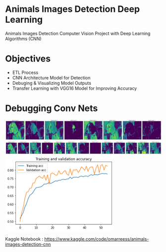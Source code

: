 # Animals Images Detection Deep Learning
Animals Images Detection Computer Vision Project with Deep Learning Algorithms (CNN)

# Objectives 
 * ETL Process  
 * CNN Architecture Model for Detection
 * Debuging & Visualizing Model Outputs
 * Transfer Learning with VGG16 Model for Improving Accuracy

# Debugging Conv Nets
<img src="https://github.com/omarreess/Animals-Images-Detection-Deep-Learning/blob/main/conv_debug_output.png"  width="1200"/>
<img src="https://github.com/omarreess/Animals-Images-Detection-Deep-Learning/blob/main/conv_debug.png"  width="1200"/>
<img src="https://github.com/omarreess/Animals-Images-Detection-Deep-Learning/blob/main/model_fitting.png"  width="350"/>


Kaggle Notebook :
https://www.kaggle.com/code/omarreess/animals-images-detection-cnn
